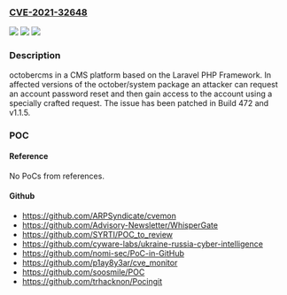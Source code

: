 ### [CVE-2021-32648](https://cve.mitre.org/cgi-bin/cvename.cgi?name=CVE-2021-32648)
![](https://img.shields.io/static/v1?label=Product&message=october&color=blue)
![](https://img.shields.io/static/v1?label=Version&message=n%2Fa&color=blue)
![](https://img.shields.io/static/v1?label=Vulnerability&message=CWE-287%3A%20Improper%20Authentication&color=brighgreen)

### Description

octobercms in a CMS platform based on the Laravel PHP Framework. In affected versions of the october/system package an attacker can request an account password reset and then gain access to the account using a specially crafted request. The issue has been patched in Build 472 and v1.1.5.

### POC

#### Reference
No PoCs from references.

#### Github
- https://github.com/ARPSyndicate/cvemon
- https://github.com/Advisory-Newsletter/WhisperGate
- https://github.com/SYRTI/POC_to_review
- https://github.com/cyware-labs/ukraine-russia-cyber-intelligence
- https://github.com/nomi-sec/PoC-in-GitHub
- https://github.com/p1ay8y3ar/cve_monitor
- https://github.com/soosmile/POC
- https://github.com/trhacknon/Pocingit

